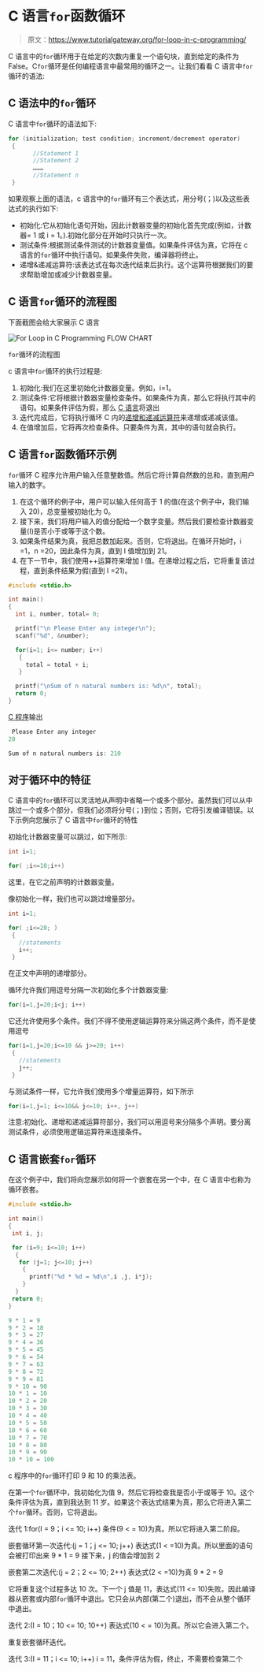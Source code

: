 # C 语言`for`函数循环

> 原文：<https://www.tutorialgateway.org/for-loop-in-c-programming/>

C 语言中的`for`循环用于在给定的次数内重复一个语句块，直到给定的条件为 False。C`for`循环是任何编程语言中最常用的循环之一。让我们看看 C 语言中`for`循环的语法:

## C 语法中的`for`循环

C 语言中`for`循环的语法如下:

```c
for (initialization; test condition; increment/decrement operator)
 {
       //Statement 1
       //Statement 2
       ………
       //Statement n
 }
```

如果观察上面的语法，c 语言中的`for`循环有三个表达式，用分号(；)以及这些表达式的执行如下:

*   初始化:它从初始化语句开始，因此计数器变量的初始化首先完成(例如，计数器= 1 或 i = 1。).初始化部分在开始时只执行一次。
*   测试条件:根据测试条件测试的计数器变量值。如果条件评估为真，它将在 c 语言的`for`循环中执行语句。如果条件失败，编译器将终止。
*   递增&递减运算符:该表达式在每次迭代结束后执行。这个运算符根据我们的要求帮助增加或减少计数器变量。

## C 语言`for`循环的流程图

下面截图会给大家展示 C 语言

![For Loop in C Programming FLOW CHART](img/00d0f20fe98a358bccedc7982158c488.png)

`for`循环的流程图

c 语言中`for`循环的执行过程是:

1.  初始化:我们在这里初始化计数器变量。例如，i=1。
2.  测试条件:它将根据计数器变量检查条件。如果条件为真，那么它将执行其中的语句。如果条件评估为假，那么 [C 语言](https://www.tutorialgateway.org/c-programming/)将退出
3.  迭代完成后，它将执行循环 C 内的[递增和递减运算符](https://www.tutorialgateway.org/increment-and-decrement-operators-in-c/)来递增或递减该值。
4.  在值增加后，它将再次检查条件。只要条件为真，其中的语句就会执行。

## C 语言`for`函数循环示例

`for`循环 C 程序允许用户输入任意整数值。然后它将计算自然数的总和，直到用户输入的数字。

1.  在这个循环的例子中，用户可以输入任何高于 1 的值(在这个例子中，我们输入 20)，总变量被初始化为 0。
2.  接下来，我们将用户输入的值分配给一个数字变量。然后我们要检查计数器变量(I)是否小于或等于这个数。
3.  如果条件结果为真，我把总数加起来。否则，它将退出。在循环开始时，i =1，n =20，因此条件为真，直到 I 值增加到 21。
4.  在下一节中，我们使用++运算符来增加 I 值。在递增过程之后，它将重复该过程，直到条件结果为假(直到 I =21)。

```c
#include <stdio.h>

int main()
{
  int i, number, total= 0;

  printf("\n Please Enter any integer\n");
  scanf("%d", &number);

  for(i=1; i<= number; i++)
   {
     total = total + i;
   }

  printf("\nSum of n natural numbers is: %d\n", total); 
  return 0;
}
```

[C 程序](https://www.tutorialgateway.org/c-programming-examples/)输出

```c
 Please Enter any integer
20

Sum of n natural numbers is: 210
```

## 对于循环中的特征

C 语言中的`for`循环可以灵活地从声明中省略一个或多个部分。虽然我们可以从中跳过一个或多个部分，但我们必须将分号(；)到位；否则，它将引发编译错误。以下示例向您展示了 C 语言中`for`循环的特性

初始化计数器变量可以跳过，如下所示:

```c
int i=1;

for( ;i<=10;i++)
```

这里，在它之前声明的计数器变量。

像初始化一样，我们也可以跳过增量部分。

```c
int i=1;

for( ;i<=20; )
 {
   //statements     
   i++;
 }
```

在正文中声明的递增部分。

循环允许我们用逗号分隔一次初始化多个计数器变量:

```c
for(i=1,j=20;i<j; i++)
```

它还允许使用多个条件。我们不得不使用逻辑运算符来分隔这两个条件，而不是使用逗号

```c
for(i=1,j=20;i<=10 && j>=20; i++)
 {
   //statements
   j++;
 }
```

与测试条件一样，它允许我们使用多个增量运算符，如下所示

```c
for(i=1,j=1; i<=10&& j<=10; i++, j++)
```

注意:初始化、递增和递减运算符部分，我们可以用逗号来分隔多个声明。要分离测试条件，必须使用逻辑运算符来连接条件。

## C 语言嵌套`for`循环

在这个例子中，我们将向您展示如何将一个嵌套在另一个中，在 C 语言中也称为循环嵌套。

```c
#include <stdio.h>

int main()
{
 int i, j;

 for (i=9; i<=10; i++)
  {
   for (j=1; j<=10; j++)
    {
      printf("%d * %d = %d\n",i ,j, i*j);
    }
  }
 return 0;
}
```

```c
9 * 1 = 9
9 * 2 = 18
9 * 3 = 27
9 * 4 = 36
9 * 5 = 45
9 * 6 = 54
9 * 7 = 63
9 * 8 = 72
9 * 9 = 81
9 * 10 = 90
10 * 1 = 10
10 * 2 = 20
10 * 3 = 30
10 * 4 = 40
10 * 5 = 50
10 * 6 = 60
10 * 7 = 70
10 * 8 = 80
10 * 9 = 90
10 * 10 = 100
```

c 程序中的`for`循环打印 9 和 10 的乘法表。

在第一个`for`循环中，我初始化为值 9，然后它将检查我是否小于或等于 10。这个条件评估为真，直到我达到 11 岁。如果这个表达式结果为真，那么它将进入第二个`for`循环。否则，它将退出。

迭代 1:for(I = 9；i <= 10; i++)
条件(9 < = 10)为真。所以它将进入第二阶段。

嵌套循环第一次迭代:(j = 1；j <= 10; j++)
表达式(1 < =10)为真。所以里面的语句会被打印出来
9 * 1 = 9
接下来，j 的值会增加到 2

嵌套第二次迭代:(j = 2；2 <= 10; 2++)
表达式(2 < =10)为真
9 * 2 = 9

它将重复这个过程多达 10 次。下一个 j 值是 11，表达式(11 <= 10)失败。因此编译器从嵌套或内部`for`循环中退出。它只会从内部(第二个)退出，而不会从整个循环中退出。

迭代 2:(I = 10；10 <= 10; 10++)
表达式(10 < = 10)为真。所以它会进入第二个。

重复嵌套循环迭代。

迭代 3:(I = 11；i <= 10; i++)
i = 11，条件评估为假，终止，不需要检查第二个